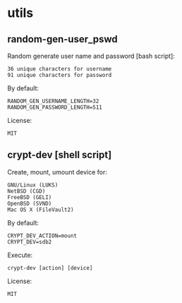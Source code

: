 # utils

random-gen-user_pswd
------------

Random generate user name and password [bash script]:

    36 unique characters for username
    91 unique characters for password

By default:

    RANDOM_GEN_USERNAME_LENGTH=32
    RANDOM_GEN_PASSWORD_LENGTH=511

License:

    MIT


crypt-dev [shell script]
------------

Create, mount, umount device for:

    GNU/Linux (LUKS)
    NetBSD (CGD)
    FreeBSD (GELI)
    OpenBSD (SVND)
    Mac OS X (FileVault2)

By default:

    CRYPT_DEV_ACTION=mount
    CRYPT_DEV=sdb2

Execute:

    crypt-dev [action] [device]

License:

    MIT
